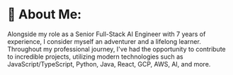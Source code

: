 # 💫 About Me:
Alongside my role as a Senior Full-Stack AI Engineer with 7 years of experience, I consider myself an adventurer and a lifelong learner. Throughout my professional journey, I've had the opportunity to contribute to incredible projects, utilizing modern technologies such as JavaScript/TypeScript, Python, Java, React, GCP, AWS, AI, and more.
